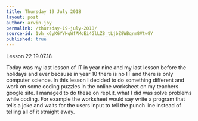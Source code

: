 ```yaml
---
title: Thursday 19 July 2018
layout: post
author: arvin.joy
permalink: /thursday-19-july-2018/
source-id: 1vh_x6yKGYYHqWfAMoEi4GlLZ8_tLjbZ8WBqrm8Vtw8Y
published: true
---
```

Lesson 22                                                      19.07.18

Today was my last lesson of IT in year nine and my last lesson before the holidays and ever because in year 10 there is no IT and there is only computer science. In this lesson I decided to do something different and work on some coding puzzles in the online worksheet on my teachers google site. I managed to do these on repl.it, what I did was solve problems while coding. For example the worksheet would say write a program that tells a joke and waits for the users input to tell the punch line instead of telling all of it straight away.

